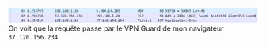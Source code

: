![Wireshark Tor](../assets/tor_youtube.PNG)  
On voit que la requête passe par le VPN Guard de mon navigateur `37.120.156.234`  